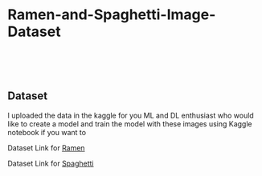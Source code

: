 # Ramen-and-Spaghetti-Image-Dataset

<br />
<br />
<br />


<!-- USAGE EXAMPLES -->
## Dataset

I uploaded the data in the kaggle for you ML and DL enthusiast who would like to create a model and train the model with these images using Kaggle notebook if you want to 

 Dataset Link for [Ramen](https://www.kaggle.com/naveenroshan/ramen-images)
 
 
 Dataset Link for [Spaghetti](https://www.kaggle.com/naveenroshan/spaghetti-images)

